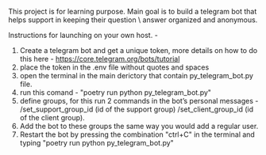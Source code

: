 This project is for learning purpose.
Main goal is to build a telegram bot that helps support in keeping their question \ answer organized and anonymous.

Instructions for launching on your own host. -
1. Create a telegram bot and get a unique token, more details on how to do this here - https://core.telegram.org/bots/tutorial
2. place the token in the .env file without quotes and spaces
3. open the terminal in the main derictory that contain py_telegram_bot.py file.
4. run this comand - "poetry run python py_telegram_bot.py"
5. define groups, for this run 2 commands in the bot’s personal messages - /set_support_group_id (id of the support group)
/set_client_group_id (id of the client group).
6. Add the bot to these groups the same way you would add a regular user.
7. Restart the bot by pressing the combination "ctrl+C" in the terminal and typing "poetry run python py_telegram_bot.py"